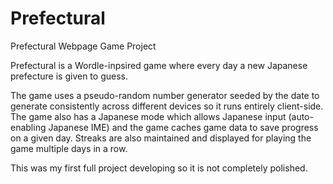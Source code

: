 # Prefectural
Prefectural Webpage Game Project

Prefectural is a Wordle-inpsired game where every day a new Japanese prefecture is given to guess.

The game uses a pseudo-random number generator seeded by the date to generate consistently across different devices so it runs entirely client-side. The game also has a Japanese mode which allows Japanese input (auto-enabling Japanese IME) and the game caches game data to save progress on a given day. Streaks are also maintained and displayed for playing the game multiple days in a row.

This was my first full project developing so it is not completely polished.
